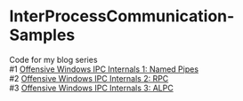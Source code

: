 # InterProcessCommunication-Samples

Code for my blog series<br>
#1 [Offensive Windows IPC Internals 1: Named Pipes](https://csandker.io/2021/01/10/Offensive-Windows-IPC-1-NamedPipes.html)<br>
#2 [Offensive Windows IPC Internals 2: RPC](https://csandker.io/2021/02/21/Offensive-Windows-IPC-2-RPC.html)<br>
#3 [Offensive Windows IPC Internals 3: ALPC](http://localhost:4000/2022/05/24/Offensive-Windows-IPC-3-ALPC.html)